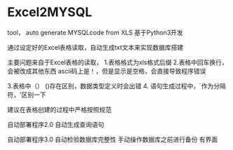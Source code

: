 # Excel2MYSQL
tool， auto generate MYSQLcode  from XLS
基于Python3开发

通过设定好的Excel表格读取，自动生成txt文本来实现数据库搭建

主要问题来自于Excel表格的读取，
1.表格格式为xls格式后缀
2.表格中回车换行，会被改成其他东西 
ascii码上是！，但是显示是空格，会直接导致程序错误

3.表格中（） ()存在区别，数据类型定义时会出错
4. 语句生成过程中，`作为分隔符，'区别一下

建议在表格创建的过程中严格按照规范

自动部署程序2.0
自动生成查询语句

自动部署程序3.0
自动检验数据库完整性
手动操作数据库之前进行备份
有界面
